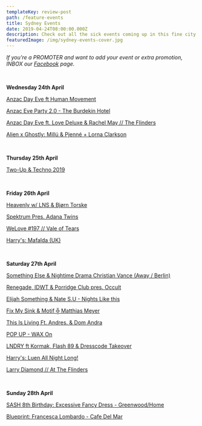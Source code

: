 ```yaml
---
templateKey: review-post
path: /feature-events
title: Sydney Events
date: 2019-04-24T08:00:00.000Z
description: Check out all the sick events coming up in this fine city!
featuredImage: /img/sydney-events-cover.jpg
---
```

_If you're a PROMOTER and want to add your event or extra promotion, INBOX our [Facebook](https://www.facebook.com/ravereviewz) page._

<br>

**Wednesday 24th April**

[Anzac Day Eve ft Human Movement](https://www.facebook.com/events/396992754189876/)

[Anzac Eve Party 2.0 - The Burdekin Hotel
](https://www.facebook.com/events/600675917010922/)

[Anzac Day Eve ft. Love Deluxe & Rachel May // The Flinders](https://www.facebook.com/events/428678971025869/)

[Alien x Ghostly: Millú & Pjenné + Lorna Clarkson](https://www.facebook.com/events/820542058296637/)

<br>

**Thursday 25th April**

[Two-Up & Techno 2019](https://www.facebook.com/events/2038978163061758/)

<br>

**Friday 26th April**

[Heavenly w/ LNS & Bjørn Torske](https://www.facebook.com/events/386301602210872/)

[Spektrum Pres. Adana Twins ](https://www.facebook.com/events/403334387143222/)

[WeLove #197 // Vale of Tears](https://www.facebook.com/events/2033651230264232/)

[Harry's: Mafalda (UK)](https://www.facebook.com/events/367945543798532/)

<br>

**Saturday 27th April**

[Something Else & Nightime Drama Christian Vance (Away / Berlin)](https://www.facebook.com/events/1640841569352097/)

[Renegade, IDWT & Porridge Club pres. Occult](https://www.facebook.com/events/2163228230438626/)

[Elijah Something & Nate S.U - Nights Like this](https://www.facebook.com/events/268171917461007/)

[Fix My Sink & Motif ╬ Matthias Meyer](https://www.facebook.com/events/658534847935975/)

[This Is Living Ft. Andres. & Dom Andra](https://www.facebook.com/events/395514737708140/)

[POP UP - WAX On](https://www.facebook.com/events/345889659366874/)

[LNDRY ft Kormak, Flash 89 & Dresscode Takeover](https://www.facebook.com/events/577658432715688/)

[Harry's: Luen All Night Long!](https://www.facebook.com/events/251359769101655/)

[Larry Diamond // At The Flinders](https://www.facebook.com/events/2201674340083853/)

<br>

**Sunday 28th April**

[SASH 8th Birthday: Excessive Fancy Dress - Greenwood/Home](https://www.facebook.com/events/562788257552329/)

[Blueprint: Francesca Lombardo - Cafe Del Mar](https://www.facebook.com/events/313046302888129/)
